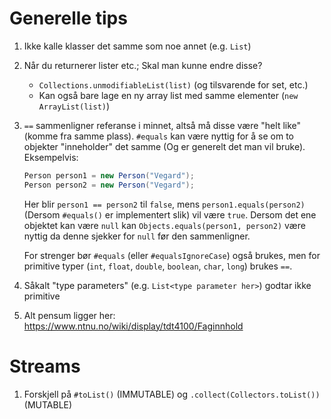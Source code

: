 # Generelle tips

1. Ikke kalle klasser det samme som noe annet (e.g. `List`)
2. Når du returnerer lister etc.; Skal man kunne endre disse?
    - `Collections.unmodifiableList(list)` (og tilsvarende for set, etc.)
    - Kan også bare lage en ny array list med samme elementer (`new ArrayList(list)`)
3. `==` sammenligner referanse i minnet, altså må disse være "helt like" (komme fra samme plass). `#equals` kan være nyttig for å se om to objekter "inneholder" det samme (Og er generelt det man vil bruke). Eksempelvis:
    ```java
    Person person1 = new Person("Vegard");
    Person person2 = new Person("Vegard");
    ```
    Her blir `person1 == person2` til `false`, mens `person1.equals(person2)` (Dersom `#equals()` er implementert slik) vil være `true`. Dersom det ene objektet kan være `null` kan `Objects.equals(person1, person2)` være nyttig da denne sjekker for `null` før den sammenligner.

    For strenger bør `#equals` (eller `#equalsIgnoreCase`) også brukes, men for primitive typer (`int`, `float`, `double`, `boolean`, `char`, `long`) brukes `==`.
4. Såkalt "type parameters" (e.g. `List<type parameter her>`) godtar ikke primitive 

5. Alt pensum ligger her: https://www.ntnu.no/wiki/display/tdt4100/Faginnhold

# Streams

1. Forskjell på `#toList()` (IMMUTABLE) og `.collect(Collectors.toList())` (MUTABLE)